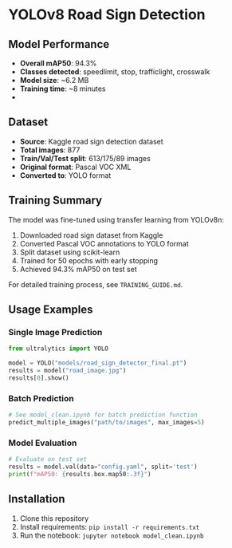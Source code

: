 # YOLOv8 Road Sign Detection

## Model Performance
- **Overall mAP50**: 94.3%
- **Classes detected**: speedlimit, stop, trafficlight, crosswalk
- **Model size**: ~6.2 MB
- **Training time**: ~8 minutes
- 
## Dataset

- **Source**: Kaggle road sign detection dataset
- **Total images**: 877
- **Train/Val/Test split**: 613/175/89 images
- **Original format**: Pascal VOC XML
- **Converted to**: YOLO format

## Training Summary

The model was fine-tuned using transfer learning from YOLOv8n:

1. Downloaded road sign dataset from Kaggle
2. Converted Pascal VOC annotations to YOLO format
3. Split dataset using scikit-learn
4. Trained for 50 epochs with early stopping
5. Achieved 94.3% mAP50 on test set

For detailed training process, see `TRAINING_GUIDE.md`.

## Usage Examples

### Single Image Prediction
```python
from ultralytics import YOLO

model = YOLO("models/road_sign_detector_final.pt")
results = model("road_image.jpg")
results[0].show()
```

### Batch Prediction
```python
# See model_clean.ipynb for batch prediction function
predict_multiple_images("path/to/images", max_images=5)
```

### Model Evaluation
```python
# Evaluate on test set
results = model.val(data="config.yaml", split='test')
print(f"mAP50: {results.box.map50:.3f}")
```

## Installation

1. Clone this repository
2. Install requirements: `pip install -r requirements.txt`
3. Run the notebook: `jupyter notebook model_clean.ipynb`
